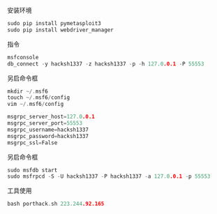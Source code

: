 安装环境

```c
sudo pip install pymetasploit3
sudo pip install webdriver_manager
```

指令

```c
msfconsole
db_connect -y hacksh1337 -z hacksh1337 -p -h 127.0.0.1 -P 55553
```

另启命令框

```c
mkdir ~/.msf6
touch ~/.msf6/config
vim ~/.msf6/config

msgrpc_server_host=127.0.0.1
msgrpc_server_port=55553
msgrpc_username=hacksh1337
msgrpc_password=hacksh1337
msgrpc_ssl=False
```

另启命令框

```c
sudo msfdb start
sudo msfrpcd -S -U hacksh1337 -P hacksh1337 -a 127.0.0.1 -p 55553
```

工具使用

```c
bash porthack.sh 223.244.92.165
```




